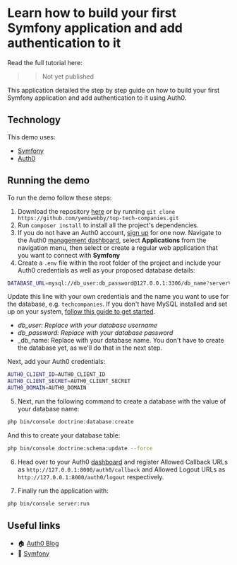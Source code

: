 # Learn how to build your first Symfony application and add authentication to it

Read the full tutorial here:

> > Not yet published

This application detailed the step by step guide on how to build your first Symfony application and add authentication to it using Auth0.

## Technology

This demo uses:

- [Symfony](https://symfony.com/)
- [Auth0](https://auth0.com/)

## Running the demo

To run the demo follow these steps:

1. Download the repository [here](https://github.com/yemiwebby/top-tech-companies/archive/master.zip) or by running `git clone https://github.com/yemiwebby/top-tech-companies.git`
2. Run `composer install` to install all the project's dependencies.
3. If you do not have an Auth0 account, [sign up](https://auth0.com/signup) for one now. Navigate to the Auth0 [management dashboard](https://manage.auth0.com/), select **Applications** from the navigation menu, then select or create a regular web application that you want to connect with **Symfony**
4. Create a `.env` file within the root folder of the project and include your Auth0 credentials as well as your proposed database details:

```bash
DATABASE_URL=mysql://db_user:db_password@127.0.0.1:3306/db_name?serverVersion=5.7
```

Update this line with your own credentials and the name you want to use for the database, e.g. `techcompanies`. If you don't have MySQL installed and set up on your system, [follow this guide to get started](https://dev.mysql.com/doc/mysql-getting-started/en/).

- _db_user: Replace with your database username_
- _db_password: Replace with your database password_
- \_db_name: Replace with your database name. You don't have to create the database yet, as we'll do that in the next step.

Next, add your Auth0 credentials:

```bash
AUTH0_CLIENT_ID=AUTH0_CLIENT_ID
AUTH0_CLIENT_SECRET=AUTH0_CLIENT_SECRET
AUTH0_DOMAIN=AUTH0_DOMAIN
```

5. Next, run the following command to create a database with the value of your database name:

```bash
php bin/console doctrine:database:create
```

And this to create your database table:

```bash
php bin/console doctrine:schema:update --force
```

6. Head over to your Auth0 [dashboard](https://manage.auth0.com/#/applications/) and register Allowed Callback URLs as `http://127.0.0.1:8000/auth0/callback` and Allowed Logout URLs as `http://127.0.0.1:8000/auth0/logout` respectively.

7) Finally run the application with:

```bash
php bin/console server:run
```

## Useful links

- 🏠 [Auth0 Blog](https://auth0.com/blog)
- 🚀 [Symfony](https://symfony.com/)
